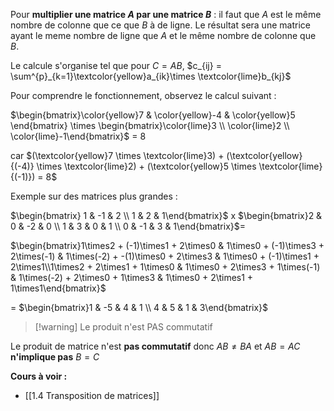 
Pour **multiplier une matrice $A$ par une matrice $B$** : il faut que $A$ est le même nombre de colonne que ce que $B$ à de ligne.  Le résultat sera une matrice ayant le meme nombre de ligne que $A$ et le même nombre de colonne que $B$.

Le calcule s'organise tel que pour $C = AB$, $c_{ij} = \sum^{p}_{k=1}\textcolor{yellow}a_{ik}\times \textcolor{lime}b_{kj}$

Pour comprendre le fonctionnement, observez le calcul suivant :

$\begin{bmatrix}\color{yellow}7 & \color{yellow}-4 & \color{yellow}5 \end{bmatrix} \times \begin{bmatrix}\color{lime}3 \\ \color{lime}2 \\ \color{lime}-1\end{bmatrix}$ = 8 

car $(\textcolor{yellow}7 \times \textcolor{lime}3) + (\textcolor{yellow}{(-4)} \times \textcolor{lime}2) + (\textcolor{yellow}5 \times \textcolor{lime}{(-1)}) = 8$

Exemple sur des matrices plus grandes : 

$\begin{bmatrix} 1 & -1 & 2 \\ 1 & 2 & 1\end{bmatrix}$ x $\begin{bmatrix}2 & 0 & -2 & 0 \\ 1 & 3 & 0 & 1 \\ 0 & -1 & 3 & 1\end{bmatrix}$= 

$\begin{bmatrix}1\times2 + (-1)\times1 + 2\times0 & 1\times0 + (-1)\times3 + 2\times(-1) & 1\times(-2) + -(1)\times0 + 2\times3 & 1\times0 + (-1)\times1 + 2\times1\\1\times2 + 2\times1 + 1\times0 & 1\times0 + 2\times3 + 1\times(-1) & 1\times(-2) + 2\times0 + 1\times3 & 1\times0 + 2\times1 + 1\times1\end{bmatrix}$
 
= $\begin{bmatrix}1 & -5 & 4 & 1 \\ 4 & 5 & 1 & 3\end{bmatrix}$

>[!warning] Le produit n'est PAS commutatif
>
Le produit de matrice n'est **pas commutatif** donc $AB \neq BA$ 
et $AB = AC$ **n'implique pas** $B = C$

**Cours à voir :**
- [[1.4 Transposition de matrices]]